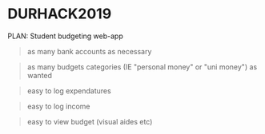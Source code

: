# DURHACK2019

PLAN: Student budgeting web-app

> as many bank accounts as necessary

> as many budgets categories (IE "personal money" or "uni money") as wanted

> easy to log expendatures

> easy to log income

> easy to view budget (visual aides etc)
